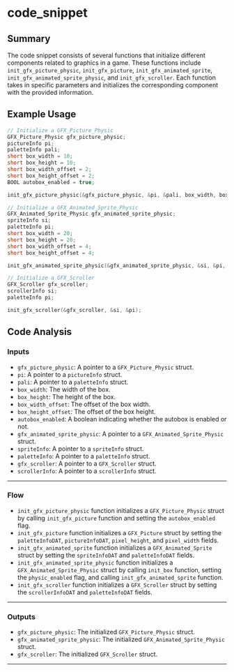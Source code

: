 # code_snippet
## Summary
The code snippet consists of several functions that initialize different components related to graphics in a game. These functions include `init_gfx_picture_physic`, `init_gfx_picture`, `init_gfx_animated_sprite`, `init_gfx_animated_sprite_physic`, and `init_gfx_scroller`. Each function takes in specific parameters and initializes the corresponding component with the provided information.

## Example Usage
```c
// Initialize a GFX_Picture_Physic
GFX_Picture_Physic gfx_picture_physic;
pictureInfo pi;
paletteInfo pali;
short box_width = 10;
short box_height = 10;
short box_width_offset = 2;
short box_height_offset = 2;
BOOL autobox_enabled = true;

init_gfx_picture_physic(&gfx_picture_physic, &pi, &pali, box_width, box_height, box_width_offset, box_height_offset, autobox_enabled);

// Initialize a GFX_Animated_Sprite_Physic
GFX_Animated_Sprite_Physic gfx_animated_sprite_physic;
spriteInfo si;
paletteInfo pi;
short box_width = 20;
short box_height = 20;
short box_width_offset = 4;
short box_height_offset = 4;

init_gfx_animated_sprite_physic(&gfx_animated_sprite_physic, &si, &pi, box_width, box_height, box_width_offset, box_height_offset);

// Initialize a GFX_Scroller
GFX_Scroller gfx_scroller;
scrollerInfo si;
paletteInfo pi;

init_gfx_scroller(&gfx_scroller, &si, &pi);
```

## Code Analysis
### Inputs
- `gfx_picture_physic`: A pointer to a `GFX_Picture_Physic` struct.
- `pi`: A pointer to a `pictureInfo` struct.
- `pali`: A pointer to a `paletteInfo` struct.
- `box_width`: The width of the box.
- `box_height`: The height of the box.
- `box_width_offset`: The offset of the box width.
- `box_height_offset`: The offset of the box height.
- `autobox_enabled`: A boolean indicating whether the autobox is enabled or not.
- `gfx_animated_sprite_physic`: A pointer to a `GFX_Animated_Sprite_Physic` struct.
- `spriteInfo`: A pointer to a `spriteInfo` struct.
- `paletteInfo`: A pointer to a `paletteInfo` struct.
- `gfx_scroller`: A pointer to a `GFX_Scroller` struct.
- `scrollerInfo`: A pointer to a `scrollerInfo` struct.
___
### Flow
- `init_gfx_picture_physic` function initializes a `GFX_Picture_Physic` struct by calling `init_gfx_picture` function and setting the `autobox_enabled` flag.
- `init_gfx_picture` function initializes a `GFX_Picture` struct by setting the `paletteInfoDAT`, `pictureInfoDAT`, `pixel_height`, and `pixel_width` fields.
- `init_gfx_animated_sprite` function initializes a `GFX_Animated_Sprite` struct by setting the `spriteInfoDAT` and `paletteInfoDAT` fields.
- `init_gfx_animated_sprite_physic` function initializes a `GFX_Animated_Sprite_Physic` struct by calling `init_box` function, setting the `physic_enabled` flag, and calling `init_gfx_animated_sprite` function.
- `init_gfx_scroller` function initializes a `GFX_Scroller` struct by setting the `scrollerInfoDAT` and `paletteInfoDAT` fields.
___
### Outputs
- `gfx_picture_physic`: The initialized `GFX_Picture_Physic` struct.
- `gfx_animated_sprite_physic`: The initialized `GFX_Animated_Sprite_Physic` struct.
- `gfx_scroller`: The initialized `GFX_Scroller` struct.
___
